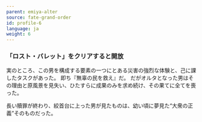 ```yaml
---
parent: emiya-alter
source: fate-grand-order
id: profile-6
language: ja
weight: 6
---
```


### 「ロスト・バレット」をクリアすると開放

実のところ、この男を構成する要素の一つにとある災害の強烈な体験と、己に課したタスクがあった。
即ち『無辜の民を救え』だ。
だがオルタとなった男はその理由と原風景を見失い、ひたすらに成果のみを求め続け、その果てに全てを喪った。

長い贖罪が終わり、絞首台に上った男が見たものは、幼い頃に夢見た“大衆の正義”そのものだった。
